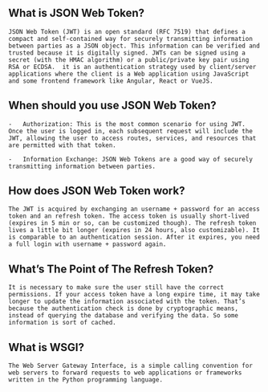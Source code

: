 ## What is JSON Web Token?

    JSON Web Token (JWT) is an open standard (RFC 7519) that defines a compact and self-contained way for securely transmitting information between parties as a JSON object. This information can be verified and trusted because it is digitally signed. JWTs can be signed using a secret (with the HMAC algorithm) or a public/private key pair using RSA or ECDSA.  it is an authentication strategy used by client/server applications where the client is a Web application using JavaScript and some frontend framework like Angular, React or VueJS.

## When should you use JSON Web Token?

    -   Authorization: This is the most common scenario for using JWT. Once the user is logged in, each subsequent request will include the JWT, allowing the user to access routes, services, and resources that are permitted with that token.

    -   Information Exchange: JSON Web Tokens are a good way of securely transmitting information between parties. 

## How does JSON Web Token work?

    The JWT is acquired by exchanging an username + password for an access token and an refresh token. The access token is usually short-lived (expires in 5 min or so, can be customized though). The refresh token lives a little bit longer (expires in 24 hours, also customizable). It is comparable to an authentication session. After it expires, you need a full login with username + password again.

## What’s The Point of The Refresh Token?

    It is necessary to make sure the user still have the correct permissions. If your access token have a long expire time, it may take longer to update the information associated with the token. That’s because the authentication check is done by cryptographic means, instead of querying the database and verifying the data. So some information is sort of cached.

## What is WSGI?

    The Web Server Gateway Interface, is a simple calling convention for web servers to forward requests to web applications or frameworks written in the Python programming language.

